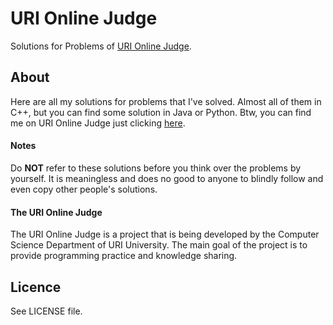 # URI Online Judge

Solutions for Problems of [URI Online Judge].

## About

Here are all my solutions for problems that I've solved. Almost all of them in
C++, but you can find some solution in Java or Python. Btw, you can find
me on URI Online Judge just clicking [here].

#### Notes

Do __NOT__ refer to these solutions before you think over the problems by yourself. It is meaningless and does no good to anyone to blindly follow and even copy other people's solutions.

#### The URI Online Judge

The URI Online Judge is a project that is being developed by the Computer Science Department of URI University. The main goal of the project is to provide programming practice and knowledge sharing.

## Licence

See LICENSE file.

[URI Online Judge]: https://www.urionlinejudge.com.br/
[here]: https://www.urionlinejudge.com.br/judge/pt/profile/18554